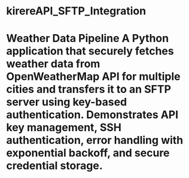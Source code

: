 # kirereAPI_SFTP_Integration
# Weather Data Pipeline  A Python application that securely fetches weather data from OpenWeatherMap API for multiple cities and transfers it to an SFTP server using key-based authentication. Demonstrates API key management, SSH authentication, error handling with exponential backoff, and secure credential storage.
